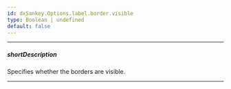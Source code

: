 ```yaml
---
id: dxSankey.Options.label.border.visible
type: Boolean | undefined
default: false
---
```

---
##### shortDescription
Specifies whether the borders are visible.

---

